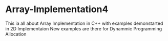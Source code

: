 # Array-Implementation4
This ia all about Array Implementation in C++ with examples demonstarted in 2D Implementaion
New examples are there for Dynammic Programming Allocation

